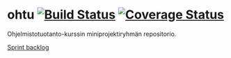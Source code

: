 # ohtu [![Build Status](https://travis-ci.org/tilastokeskus/ohtu.svg?branch=master)](https://travis-ci.org/tilastokeskus/ohtu) [![Coverage Status](https://coveralls.io/repos/github/tilastokeskus/ohtu/badge.svg?branch=master)](https://coveralls.io/github/tilastokeskus/ohtu?branch=master)

Ohjelmistotuotanto-kurssin miniprojektiryhmän repositorio.

[Sprint backlog](https://docs.google.com/spreadsheets/d/1WktIf_b_0nX5qcIBJk2txbbSskEGmRI-eBHJx5AuMAM/edit?usp=sharing)

